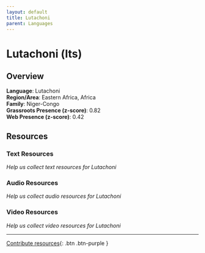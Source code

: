 ```yaml
---
layout: default
title: Lutachoni
parent: Languages
---
```


# Lutachoni (lts)

## Overview

**Language**: Lutachoni  
**Region/Area**: Eastern Africa, Africa  
**Family**: Niger-Congo  
**Grassroots Presence (z-score)**: 0.82  
**Web Presence (z-score)**: 0.42  

## Resources

### Text Resources
*Help us collect text resources for Lutachoni*

### Audio Resources
*Help us collect audio resources for Lutachoni*

### Video Resources
*Help us collect video resources for Lutachoni*

---

[Contribute resources](https://forms.office.com/e/1SfLJx3u1r){: .btn .btn-purple }
